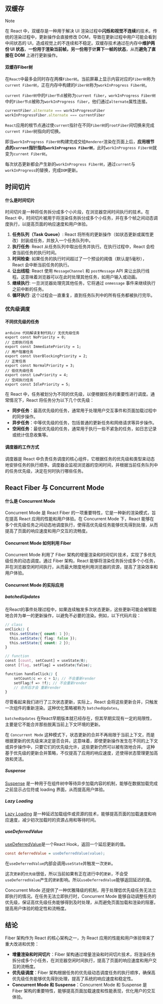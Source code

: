 ## 双缓存

> [!NOTE]
>
> 在 React 中，双缓存是一种用于解决 UI 渲染过程中**闪烁和视觉不连续**的技术。传统的渲染过程中，更新操作会直接修改 DOM，导致在更新过程中用户可能会看到中间状态的 UI，造成视觉上的不连续和不稳定。双缓存技术通过在内存中**维护两份 UI 状态**，**一份用于渲染当前帧，另一份用于计算下一帧的状态**，从而**避免了直接在 DOM** 上进行更新操作。

#### 双缓存Fiber树

在`React`中最多会同时存在两棵`Fiber树`。当前屏幕上显示内容对应的`Fiber树`称为`current Fiber树`，正在内存中构建的`Fiber树`称为`workInProgress Fiber树`。

`current Fiber树`中的`Fiber节点`被称为`current fiber`，`workInProgress Fiber树`中的`Fiber节点`被称为`workInProgress fiber`，他们通过`alternate`属性连接。

```javascript
currentFiber.alternate === workInProgressFiber
workInProgressFiber.alternate === currentFiber
```

`React`应用的根节点通过使`current`指针在不同`Fiber树`的`rootFiber`间切换来完成`current Fiber`树指向的切换。

即当`workInProgress Fiber树`构建完成交给`Renderer`渲染在页面上后，**应用根节点的`current`指针指向`workInProgress Fiber树`**，此时`workInProgress Fiber树`就变为`current Fiber树`。

每次状态更新都会产生新的`workInProgress Fiber树`，通过`current`与`workInProgress`的替换，完成`DOM`更新。

## 时间切片

#### 什么是时间切片

时间切片是一种将任务拆分成多个小片段，在浏览器空闲时间执行的技术。在 React 中，时间切片被用于将渲染任务拆分成多个小任务，并在多个帧之间动态调度执行，以提高页面的响应速度和用户体验。

1. **任务队列（Task Queue）**: React 将所有的更新操作（如状态更新或属性更改）封装成任务，并放入一个任务队列中。
2. **执行任务**: React 从任务队列中取出任务并执行。在执行过程中，React 会检查当前任务的执行时间。
3. **时间检查**: 如果任务的执行时间超过了一个预设的阈值（默认是5毫秒），React 会中断当前任务的执行。
4. **让出线程**: React 使用 `MessageChannel` 和 `postMessage` API 来让出执行线程。这意味着浏览器可以在此时处理其他任务，如用户输入或动画。
5. **继续执行**: 一旦浏览器处理完其他任务，它将通过 `onmessage` 事件来继续执行之前中断的任务。
6. **循环执行**: 这个过程会一直重复，直到任务队列中的所有任务都被执行完毕。

### 优先级调度

#### 不同优先级的任务

```arduino
arduino 代码解读复制代码// 无优先级任务
export const NoPriority = 0;
// 立即执行任务
export const ImmediatePriority = 1;
// 用户阻塞任务
export const UserBlockingPriority = 2;
// 正常任务
export const NormalPriority = 3;
// 低优先级任务
export const LowPriority = 4;
// 空闲执行任务
export const IdlePriority = 5;
```

在 React 中，任务被划分为不同的优先级，以便根据任务的重要性进行调度。通常情况下，React 将任务分为以下几个优先级：

- **同步任务**：最高优先级的任务，通常用于处理用户交互事件和页面加载过程中的同步操作。
- **异步任务**：中等优先级的任务，包括普通的更新任务和网络请求等异步操作。
- **空闲任务**：最低优先级的任务，通常用于执行一些不紧急的任务，如日志记录或统计信息收集等。

#### 调度器的工作方式

调度器是 React 中负责任务调度的核心组件，它根据任务的优先级和类型来动态地安排任务的执行顺序。调度器会监视浏览器的空闲时间，并根据当前任务队列中的任务优先级，决定在何时执行哪些任务。

## React Fiber 与 Concurrent Mode

#### 什么是 Concurrent Mode

Concurrent Mode 是 React Fiber 的一项重要特性，它是一种新的渲染模式，旨在提高 React 应用的性能和用户体验。在 Concurrent Mode 下，React 能够在多个优先级任务之间动态地调度执行，使得高优先级任务能够优先得到处理，从而提高了页面的响应速度和用户交互的流畅度。

#### Concurrent Mode 如何利用 Fiber

Concurrent Mode 利用了 Fiber 架构的增量渲染和时间切片技术，实现了多优先级任务的动态调度。通过 Fiber 架构，React 能够将渲染任务拆分成多个小任务，并在浏览器空闲时间执行，从而最大限度地利用浏览器的资源，提高了渲染效率和用户体验。

#### Concurrent Mode 的实际应用

##### batchedUpdates

在React的事件处理过程中，如果连续触发多次状态更新，这些更新可能会被智能地合并为单一的更新操作，以避免不必要的渲染。例如，以下代码片段：

```scss
// class
onClick() {
  this.setState({ count: 1 });
  this.setState({ flag: false });
  this.setState({ count: 2 });
}

// function
const [count, setCount] = useState(0);
const [flag, setFlag] = useState(false);

function handleClick() {
    setCount(c => c + 1); // 不会重新render
    setFlag(f => !f); // 不会重新render
    // 合并后才会 重新render
}
```

尽管看起来我们进行了三次状态更新，实际上，React 会将这些更新合并，只触发一次组件的重新渲染。这种优化策略被称为 `batchedUpdates`。

`batchedUpdates` 在React早期版本就已经存在，但其早期实现有一定的局限性，主要是它不能合并那些脱离当前上下文环境的更新。

在 `Concurrent Mode` 这种模式下，状态更新的合并不再局限于当前上下文，而是根据更新的优先级来决定是否合并。这意味着，即使更新操作发生在不同的上下文或异步操作中，只要它们的优先级允许，这些更新仍然可以被有效地合并。 这种基于优先级的更新合并策略，不仅提高了应用的响应速度，还使得状态管理更加高效和灵活。

##### Suspense

[Suspense](https://link.juejin.cn?target=https%3A%2F%2Freact.dev%2Freference%2Freact%2FSuspense%23) 是一种用于在组件树中等待异步加载内容的机制，能够在数据加载完成之前显示占位符或 loading 界面，从而提高用户体验。

##### Lazy Loading

[Lazy Loading](https://link.juejin.cn?target=https%3A%2F%2Freact.dev%2Freference%2Freact%2Flazy%23) 是一种延迟加载组件或资源的技术，能够提高页面的加载速度和响应速度，减少初次加载时的资源占用和等待时间。

##### useDeferredValue

[useDeferredValue](https://link.juejin.cn?target=https%3A%2F%2Freact.dev%2Freference%2Freact%2FuseDeferredValue)是一个React Hook，返回一个延后更新的值。

```ini
const deferredValue = useDeferredValue(value);
```

在`useDeferredValue`内部会调用`useState`并触发一次`更新`。

这次`更新`的`优先级`很低，所以当前如果有正在进行中的`更新`，不会受`useDeferredValue`产生的`更新`影响。所以`useDeferredValue`能够返回延迟的值。

Concurrent Mode 还提供了一种优雅降级的机制，用于处理低优先级任务无法立即执行的情况。在任务无法立即执行时，Concurrent Mode 能够自动调整任务的优先级，保证高优先级任务能够得到及时处理，从而避免页面加载和渲染的阻塞，提高用户体验的稳定性和流畅度。

## 结论

Fiber 架构作为 React 的核心架构之一，为 React 应用的性能和用户体验带来了重大改进和优势：

- **增量渲染和时间切片**：Fiber 架构通过增量渲染和时间切片技术，将渲染任务拆分成多个小任务，在浏览器空闲时间执行，提高了页面的响应速度和用户交互的流畅度。
- **优先级调度**：Fiber 架构根据任务的优先级动态调度任务的执行顺序，确保高优先级任务能够优先得到处理，提高了系统的响应速度和稳定性。
- **Concurrent Mode 和 Suspense**：Concurrent Mode 和 Suspense 是 Fiber 架构的重要特性，能够提高页面加载速度和性能表现，优化用户的交互体验。
